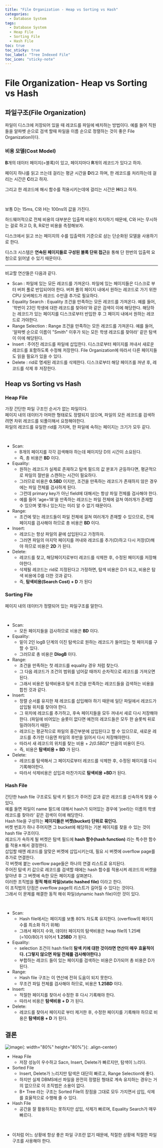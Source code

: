 ```yaml
---
title: "File Organization - Heap vs Sorting vs Hash"
categories:
  - Database System
tags:
  - Database System
  - Heap File
  - Sorting File
  - Hash File
toc: true
toc_sticky: true
toc_label: "Tree Indexed File"
toc_icon: "sticky-note"
---
```


# File Organization- Heap vs Sorting vs Hash

## 파일구조(File Organization)

파일이 디스크에 저장되어 있을 때 레코드를 파일에 배치하는 방법이다. 예를 들어 직원들을 알파벳 순으로 검색 할때 파일을 이름 순으로 정렬하는 것이 좋은 File Organization이다.

### 비용 모델(Cost Model)

**B**개의 데이터 페이지(=블록)이 있고, 페이지마다 **R**개의 레코드가 있다고 하자.<br>

페이지 하나를 읽고 쓰는데 걸리는 평균 시간을 **D**라고 하며, 한 레코드를 처리하는데 걸리는 시간은 **C**라고 하자.<br>

그리고 한 레코드에 해시 함수를 적용시키는데에 걸리는 시간은 **H**라고 하자.<br>

<br>

보통 D는 15ms, C와 H는 100ns의 값을 가진다.<br>

하드웨어적으로 전체 비용의 대부분은 입출력 비용이 차지하기 때문에, C와 H는 무시하는 걸로 하고 D, B, R로만 비용을 측정해보자.<br>

디스크에서 읽고 쓰는 페이지의 수를 입출력의 기준으로 삼는 단순화된 모델을 사용하기로 한다.<br>

디스크 시스템은 **연속된 페이지들로 구성된 블록 단위 접근**을 통해 단 한번의 입출력 요청으로 읽어낼 수 있기 때문이다.

---

비교할 연산들은 다음과 같다.
- Scan : 파일에 있는 모든 레코드를 가져온다. 파일에 있는 페이지들은 디스크로 부터 버퍼 풀로 반입되어야 한다. 버퍼 풀의 페이지 내에서 원하는 레코드로 가기 위한 CPU 오버헤드가 레코드 수만큼 추가로 필요하다.
- Equality Search : Equality 조건을 만족하는 모든 레코드를 가져온다. 예를 들어, '학번이 23인 학생에 대한 레코드를 찾아라'와 같은 검색이 이에 해당한다. 해당하는 레코드가 있는 페이지를 디스크로부터 반입한 후 그 페이지 내에서 원하는 레코드로 가야한다.
- Range Selection : Range 조건을 만족하는 모든 레코드를 가져온다. 예를 들어, '알파벳 순으로 이름이 "Smith" 이후가 되는 모든 학생 레코드를 찾아라' 같은 탐색이 이에 해당된다.
- Insert : 주어진 레코드를 파일에 삽입한다. 디스크로부터 페이지를 꺼내서 새로운 레코드를 포함하도록 수정해 저장한다. File Organization에 따라서 다른 페이지들도 읽을 필요가 있을 수 있다.
- Delete : rid로 명세된 레코드를 삭제한다. 디스크로부터 해당 페이즈를 꺼낸 후, 레코드를 삭제 후 저장한다.

## Heap vs Sorting vs Hash

### Heap File

가장 간단한 파일 구조인 순서가 없는 파일이다.<br>
페이지 내의 데이터가 어떠한 형태로도 정렬되지 않으며, 파일의 모든 레코드를 검색하려면 차위 레코드를 되풀이해서 요청해야한다.<br>
파일의 레코드를 유일한 rid를 가지며, 한 파일에 속하는 페이지는 크기가 모두 같다.<br>

<br>

- Scan:
    - B개의 페이지를 각각 검색해야 하는데 페이지당 D의 시간이 소요된다.
    - 즉, 총 비용은 **BD** 이다.
- Equality:
    - 원하는 레코드가 실제로 존재하고 탐색 필드의 값 분포가 균등하다면, 평균적으로 파일의 절반을 스캔하는 시간이 필요하다.
    - 그러므로 비용은 **0.5BD** 이지만, 조건을 만족하는 레코드가 존재하지 않은 경우에는 파일 전체를 검사하게 된다.
    - 그런데 primary key가 아닌 field에 대해서는 항상 파일 전체를 검사해야 한다.
    - 예를 들어 'age=18'을 만족하는 레코드는 파일 전체에 걸쳐 여러개가 존재할 수 있으며 몇개나 있는지는 미리 알 수 없기 때문이다.
- Range:
    - 조건에 맞는 레코드들이 파일 전체에 걸쳐 여러개가 존재할 수 있으므로, 전체 페이지를 검사해야 하므로 총 비용은 **BD** 이다.
- Insert:
    - 레코드는 항상 파일의 끝에 삽입된다고 가정하자.
    - 그러면 파일의 마지막 페이지를 꺼내와 레코드를 추가(D)하고 다시 저장(D)해야 하므로 비용은 **2D** 가 된다.
- Delete:
    - 레코드를 찾고, 해당페이지로부터 레코드를 삭제한 후, 수정된 페이지를 저장해야한다.
    - 삭제될 레코드는 rid로 지정된다고 가정하면, 탐색 비용은 D가 되고, 비용은 탐색 비용에 D를 더한 것과 같다.
    - 즉, **탐색비용(Search Cost) + D** 가 된다

### Sorting File

페이지 내의 데이터가 정렬되어 있는 파일구조를 말한다.<br>

<br>

- Scan:
    - 모든 페이지들을 검사하므로 비용은 **BD** 이다.
- Equality:
    - 밑이 2인 logB 단계의 이진 탐색으로 원하는 레코드가 들어있는 첫 페이지를 구할 수 있다.
    - 그러므로 총 비용은 **DlogB** 이다.
- Range:
    - 조건을 만족하는 첫 레코드를 equality 경우 처럼 찾는다.
    - 그 다음 레코드가 조건의 범위를 넘어갈 때까지 순차적으로 레코드를 가져오면 된다.
    - 그래서 비용은 탐색비용과 탐색 조건을 만족하는 레코드들을 검색하는 비용을 합친 것과 같다.
- Insert:
    - 정렬 순서를 유지한 채 레코드를 삽입해야 하기 때문에 일단 파일에서 레코드가 삽입될 위치를 찾아야 한다.
    - 그 위치에 레코드를 추가하고, 후속 페이지들을 모두 꺼내서 새로 다시 저장해야한다. (파일에 비어있는 슬롯이 없다면 예전의 레코드들은 모두 한 슬롯씩 뒤로 밀려야하기 때문)
    - 레코드는 평균적으로 파일의 중간부분에 삽입된다고 할 수 있으므로, 새로운 레코드를 추가한 다음엔 파일의 후반을 읽어서 다시 저장해야한다.
    - 따라서 새 레코드의 위치를 찾는 비용 + **2*(0.5BD)** 만큼의 비용이 든다.
    - 즉, 비용은 **탐색비용 + BD** 가 된다.
- Delete:
    - 레코드를 탐색해서 그 페이지로부터 레코드를 삭제한 후, 수정된 페이지를 다시 기록해야한다.
    - 따라서 삭제비용은 삽입과 마찬가지로 **탐색비용 +BD**가 된다.

### Hash File

간단한 hash file 구조로도 탐색 키 필드가 주어진 값과 같은 레코드를 신속하게 찾을 수 있다.<br>
예를 들면 파일이 name 필드에 대해서 hash가 되어있는 경우에 'joe라는 이름의 학생 레코드를 찾아라' 같은 검색이 이에 해당한다.<br>
Hash file을 구성하는 **페이지들은 버켓(bucket) 단위로 묶인다.**<br>
버켓 번호가 하나 주어지면 그 bucket에 해당하는 기본 페이지를 찾을 수 있는 것이 hash file 구조이다.<br>
레코드가 속하게 될 버켓은 탐색 필드에 **hash 함수(hash function)** 라는 특수한 함수를 적용ㅊ해서 결정한다.<br>
삽입할 때엔 레코드를 알맞은 버켓에 삽입시키는데, 필요 시 버켓에 overflow page를 추가로 연결한다.<br>
각 버켓에 붙는 overflow page들은 하나의 연결 리스트로 유지된다.<br>
주어진 탐색 키 값으로 레코드를 검색할 때에는 hash 함수를 적용시켜 레코드의 버켓을 알아낸 후 그 버켓에 속한 모든 페이지를 살펴본다.<br>
이러한 조직법을 **정적 해쉬 파일(static hashed file)** 이라고 한다.<br>
이 조직법의 단점은 overflow page의 리스트가 길어질 수 있다는 것이다.<br>
그래서 이 문제를 해결한 동적 해쉬 파일(dynamic hash file)이란 것이 있다.<br>

<br>

- Scan: 
    - Hash file에서는 페이지를 보통 80% 차도록 유지한다. (overflow의 페이지 수를 최소화 하기 위해)
    - 그래서 페이지 수와, 데이터 페이지의 탐색비용은 heap file의 1.25배(=100/80)가 되어서 **1.25BD** 가 된다.
- Equality:
    - selection 조건이 hash file의 **탐색 키에 대한 것이라면 연산이 매우 효율적이다. (그렇지 않으면 파일 전체를 검사해야한다.)**
    - 부합하는 레코드 들이 있는 페이지를 검색하는 비용은 D가되어 총 비용은 D가 된다.
- Range:
    - Hash file 구조는 이 연산에 전혀 도움이 되지 못한다.
    - 무조건 파일 전체를 검사해야 하므로, 비용은 **1.25BD** 이다.
- Insert:
    - 적절한 페이지를 찾아서 수정한 후 다시 기록해야 한다.
    - 따라서 비용은 **탐색비용 + D** 가 된다.
- Delete:
    - 레코드를 찾아서 페이지로 부터 제거한 후, 수정한 페이지를 기록해야 하므로 비용은 **탐색비용 + D** 가 된다.

## 결론

![image](https://user-images.githubusercontent.com/55765292/137280660-d2bb0e1e-0f54-474d-b1ef-a2758803edd8.png){: width="80%" height="80%"}{: .align-center}

- Heap File
    - 저장 성능이 우수하고 Sacn, Insert, Delete가 빠르지만, 탐색이 느리다.
- Sorted File
    - Insert, Delete가 느리지만 탐색은 대단히 빠르고, Range Selection에 좋다.
    - 하지만 실제 DBMS에선 파일을 완전히 정렬된 형태로 계속 유지하는 경우는 거의 없으므로 이 조직법은 소용이 없다.
    - B+ Tree 라는 구조는 Sorted File의 장점을 그대로 모두 가지면서 삽입, 삭제를 효율적으로 수행해 줄 수 있다.
- Hash File
    - 공간을 잘 활용하지는 못하지만 삽입, 삭제가 빠르며, Equality Search가 매우 빠르다.
<br>

- 이처럼 어느 상황에 항상 좋은 파일 구조란 없기 때문에, 적절한 상황에 적절한 파일 구조를 사용해야 한다.
